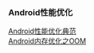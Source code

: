 ### Android性能优化  

[Android性能优化典范](https://www.csdn.net/article/2015-01-20/2823621-android-performance-patterns)  
[Android内存优化之OOM](https://www.csdn.net/article/2015-09-18/2825737/1)  
